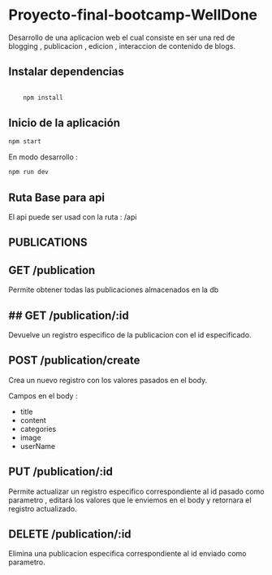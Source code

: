 # Proyecto-final-bootcamp-WellDone
Desarrollo de una aplicacion web el cual consiste en ser una red de blogging , publicacion , edicion , interaccion de contenido de blogs.

## Instalar dependencias

```sh

    npm install

```
## Inicio de la aplicación

```sh
npm start

```
En modo desarrollo :

```sh
npm run dev

```

## Ruta Base para api

El api puede ser usad con  la ruta : /api

## PUBLICATIONS

## GET /publication

Permite obtener todas las publicaciones almacenados en la db

## ## GET /publication/:id

Devuelve un registro especifico de la publicacion con el id especificado.

## POST /publication/create

Crea un nuevo registro con los valores pasados en el body.

Campos en el body :
  
  - title
  - content
  - categories
  - image
  - userName


## PUT /publication/:id
Permite actualizar un registro especifico correspondiente al id pasado como parametro , editará los valores que le enviemos en el body y retornara el registro actualizado.

## DELETE /publication/:id

Elimina una publicacion especifica correspondiente al id enviado como parametro.


